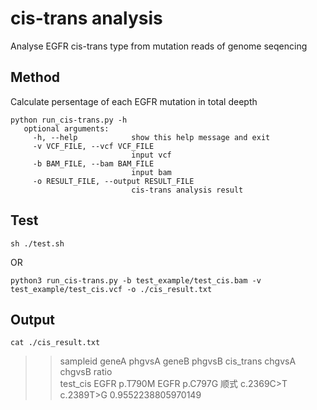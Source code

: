 # cis-trans analysis
Analyse EGFR cis-trans type from mutation reads of genome seqencing
## Method
 Calculate persentage of each EGFR mutation in total deepth
```
python run_cis-trans.py -h  
   optional arguments:  
     -h, --help            show this help message and exit  
     -v VCF_FILE, --vcf VCF_FILE  
                           input vcf  
     -b BAM_FILE, --bam BAM_FILE  
                           input bam  
     -o RESULT_FILE, --output RESULT_FILE  
                           cis-trans analysis result  
```                                               
## Test
```
sh ./test.sh 
```
OR    
```
python3 run_cis-trans.py -b test_example/test_cis.bam -v test_example/test_cis.vcf -o ./cis_result.txt  
```  
## Output
```
cat ./cis_result.txt  
```
>> sampleid geneA	phgvsA	geneB	phgvsB	cis_trans	chgvsA	chgvsB	ratio  
>> test_cis	EGFR	p.T790M	EGFR	p.C797G	顺式	c.2369C>T	c.2389T>G	0.9552238805970149
